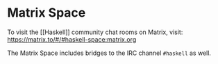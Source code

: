 # Matrix Space

To visit the [[Haskell]] community chat rooms on Matrix, visit: https://matrix.to/#/#haskell-space:matrix.org

The Matrix Space includes bridges to the IRC channel `#haskell` as well.


